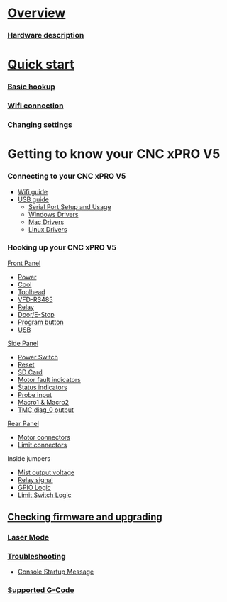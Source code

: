 # [Overview](https://github.com/Spark-Concepts/xPro-V5/wiki)

### [Hardware description](https://github.com/Spark-Concepts/xPro-V5/wiki/Hardware_Description)

# [Quick start](https://github.com/Spark-Concepts/xPro-V5/wiki/Quick-start)

### [Basic hookup](https://github.com/Spark-Concepts/xPro-V5/wiki/Basic-hookup)
<!--- - [Motors](Motors) 
 - [Limit switches](https://github.com/Spark-Concepts/xPro-V5/wiki/Limit_switches) --->

### [Wifi connection](https://github.com/Spark-Concepts/xPro-V5/wiki/Wifi-connection)
 
### [Changing settings](https://github.com/Spark-Concepts/xPro-V5/wiki/Changing-settings)

<!--- ### [Suggested settings](Suggested-settings)
 - [Workbee screw](Workbee_screw)
 - [Openbuilds screw](Openbuilds_screw)
 - [Bulkman screw](Bulkman_screw)
 - [Belt driven machines](Belt_driven_machines) --->

# Getting to know your CNC xPRO V5
	
### Connecting to your CNC xPRO V5
 - [Wifi guide](https://github.com/Spark-Concepts/xPro-V5/wiki/Wifi_guide)
 - [USB guide](https://github.com/Spark-Concepts/xPro-V5/wiki/USB-Guide)
   - [Serial Port Setup and Usage](https://github.com/Spark-Concepts/xPro-V5/wiki/Serial-setup)
   - [Windows Drivers](https://github.com/Spark-Concepts/xPro-V5/wiki/USB_guide#usb-driver-install)
   - [Mac Drivers](https://github.com/Spark-Concepts/xPro-V5/wiki/USB_guide#mac-osx-driver-installation)
   - [Linux Drivers](https://github.com/Spark-Concepts/xPro-V5/wiki/USB_guide#linux-drivers)

### Hooking up your CNC xPRO V5	
[Front Panel](https://github.com/Spark-Concepts/xPro-V5/wiki/Front_Panel)
 - [Power](https://github.com/Spark-Concepts/xPro-V5/wiki/Front_Panel#power) 
 - [Cool](https://github.com/Spark-Concepts/xPro-V5/wiki/Front_Panel#cool)
 - [Toolhead](https://github.com/Spark-Concepts/xPro-V5/wiki/Front_Panel#toolheadrs485)
 - [VFD-RS485](https://github.com/Spark-Concepts/xPro-V5/wiki/Front_Panel#spindletypexx--rs485)
 - [Relay](https://github.com/Spark-Concepts/xPro-V5/wiki/Front_Panel#relay-terminal)
 - [Door/E-Stop](https://github.com/Spark-Concepts/xPro-V5/wiki/Front_Panel#doorestop)
 - [Program button](https://github.com/Spark-Concepts/xPro-V5/wiki/Front_Panel#program-button)
 - [USB](https://github.com/Spark-Concepts/xPro-V5/wiki/Front_Panel#usb-connection)

[Side Panel](https://github.com/Spark-Concepts/xPro-V5/wiki/Side_Panel)
 - [Power Switch](https://github.com/Spark-Concepts/xPro-V5/wiki/Side_Panel#power-switch) 
 - [Reset](https://github.com/Spark-Concepts/xPro-V5/wiki/Side_Panel#reset-switch)
 - [SD Card](https://github.com/Spark-Concepts/xPro-V5/wiki/Side_Panel#sd-card)
 - [Motor fault indicators](https://github.com/Spark-Concepts/xPro-V5/wiki/Side_Panel#motor-fault-indicators)
 - [Status indicators](https://github.com/Spark-Concepts/xPro-V5/wiki/Side_Panel#status-indicators)
 - [Probe input](https://github.com/Spark-Concepts/xPro-V5/wiki/Side_Panel#probe-input)
 - [Macro1 & Macro2](https://github.com/Spark-Concepts/xPro-V5/wiki/Side_Panel#macro1--macro2)
 - [TMC diag_0 output](https://github.com/Spark-Concepts/xPro-V5/wiki/Side_Panel#tmc-diag_0)

[Rear Panel](https://github.com/Spark-Concepts/xPro-V5/wiki/Rear_Panel)
 - [Motor connectors](https://github.com/Spark-Concepts/xPro-V5/wiki/Rear_Panel#motor-connectors) 
 - [Limit connectors](https://github.com/Spark-Concepts/xPro-V5/wiki/Rear_Panel#limit-connectors)

Inside jumpers
 - [Mist output voltage](https://github.com/Spark-Concepts/xPro-V5/wiki/Front_Panel#cool)
 - [Relay signal](https://github.com/Spark-Concepts/xPro-V5/wiki/Front_Panel#relay-terminal) 
 - [GPIO Logic](https://github.com/Spark-Concepts/xPro-V5/wiki/Front_Panel#doorestop)
 - [Limit Switch Logic](https://github.com/Spark-Concepts/xPro-V5/wiki/Rear_Panel#switch-types)

## [Checking firmware and upgrading](https://github.com/Spark-Concepts/xPro-V5/wiki/Checking_firmware_and_upgrading)

### [Laser Mode](https://github.com/Spark-Concepts/xPro-V5/wiki/Checking_firmware_and_upgrading)

### [Troubleshooting](https://github.com/Spark-Concepts/xPro-V5/wiki/Troubleshooting)
 - [Console Startup Message](https://github.com/Spark-Concepts/xPro-V5/wiki/Troubleshooting#console-startup-message)	

### [Supported G-Code](https://github.com/Spark-Concepts/xPro-V5/wiki/Supported_G-Code)